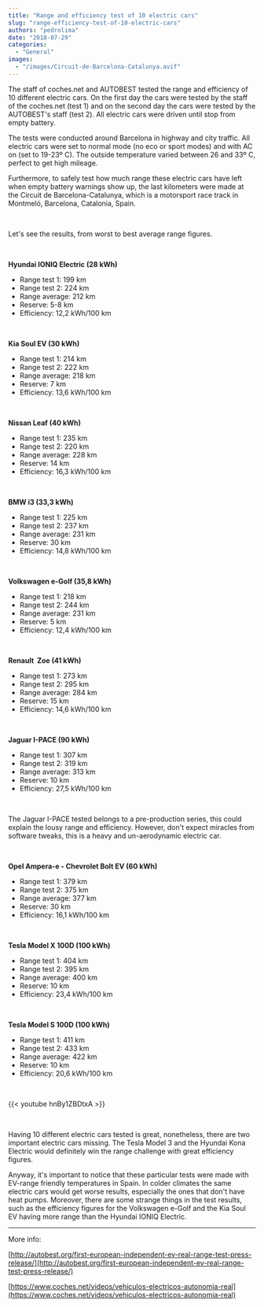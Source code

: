 ```yaml
---
title: "Range and efficiency test of 10 electric cars"
slug: "range-efficiency-test-of-10-electric-cars"
authors: "pedrolima"
date: "2018-07-29"
categories:
  - "General"
images:
  - "/images/Circuit-de-Barcelona-Catalunya.avif"
---
```


The staff of coches.net and AUTOBEST tested the range and efficiency of 10 different electric cars. On the first day the cars were tested by the staff of the coches.net (test 1) and on the second day the cars were tested by the AUTOBEST's staff (test 2). All electric cars were driven until stop from empty battery.

The tests were conducted around Barcelona in highway and city traffic. All electric cars were set to normal mode (no eco or sport modes) and with AC on (set to 19-23º C). The outside temperature varied between 26 and 33º C, perfect to get high mileage.

Furthermore, to safely test how much range these electric cars have left when empty battery warnings show up, the last kilometers were made at the Circuit de Barcelona-Catalunya, which is a motorsport race track in Montmeló, Barcelona, Catalonia, Spain.

 

Let's see the results, from worst to best average range figures.

 

**Hyundai IONIQ Electric (28 kWh)**

- Range test 1: 199 km
- Range test 2: 224 km
- Range average: 212 km
- Reserve: 5-8 km
- Efficiency: 12,2 kWh/100 km

 

**Kia Soul EV (30 kWh)**

- Range test 1: 214 km
- Range test 2: 222 km
- Range average: 218 km
- Reserve: 7 km
- Efficiency: 13,6 kWh/100 km

 

**Nissan Leaf (40 kWh)**

- Range test 1: 235 km
- Range test 2: 220 km
- Range average: 228 km
- Reserve: 14 km
- Efficiency: 16,3 kWh/100 km

 

**BMW i3 (33,3 kWh)**

- Range test 1: 225 km
- Range test 2: 237 km
- Range average: 231 km
- Reserve: 30 km
- Efficiency: 14,8 kWh/100 km

 

**Volkswagen e-Golf (35,8 kWh)**

- Range test 1: 218 km
- Range test 2: 244 km
- Range average: 231 km
- Reserve: 5 km
- Efficiency: 12,4 kWh/100 km

 

**Renault  Zoe (41 kWh)**

- Range test 1: 273 km
- Range test 2: 295 km
- Range average: 284 km
- Reserve: 15 km
- Efficiency: 14,6 kWh/100 km

 

**Jaguar I-PACE (90 kWh)**

- Range test 1: 307 km
- Range test 2: 319 km
- Range average: 313 km
- Reserve: 10 km
- Efficiency: 27,5 kWh/100 km

 

The Jaguar I-PACE tested belongs to a pre-production series, this could explain the lousy range and efficiency. However, don't expect miracles from software tweaks, this is a heavy and un-aerodynamic electric car.

 

**Opel Ampera-e - Chevrolet Bolt EV (60 kWh)**

- Range test 1: 379 km
- Range test 2: 375 km
- Range average: 377 km
- Reserve: 30 km
- Efficiency: 16,1 kWh/100 km

 

**Tesla Model X 100D (100 kWh)**

- Range test 1: 404 km
- Range test 2: 395 km
- Range average: 400 km
- Reserve: 10 km
- Efficiency: 23,4 kWh/100 km

 

**Tesla Model S 100D (100 kWh)**

- Range test 1: 411 km
- Range test 2: 433 km
- Range average: 422 km
- Reserve: 10 km
- Efficiency: 20,6 kWh/100 km

 

{{< youtube hnBy1ZBDtxA >}}

 

Having 10 different electric cars tested is great, nonetheless, there are two important electric cars missing. The Tesla Model 3 and the Hyundai Kona Electric would definitely win the range challenge with great efficiency figures.

Anyway, it's important to notice that these particular tests were made with EV-range friendly temperatures in Spain. In colder climates the same electric cars would get worse results, especially the ones that don't have heat pumps. Moreover, there are some strange things in the test results, such as the efficiency figures for the Volkswagen e-Golf and the Kia Soul EV having more range than the Hyundai IONIQ Electric.

---

More info:

[http://autobest.org/first-european-independent-ev-real-range-test-press-release/](http://autobest.org/first-european-independent-ev-real-range-test-press-release/)

[https://www.coches.net/videos/vehiculos-electricos-autonomia-real](https://www.coches.net/videos/vehiculos-electricos-autonomia-real)
